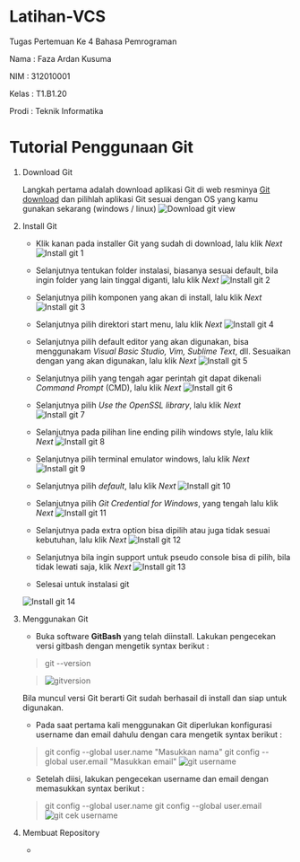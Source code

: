 # Latihan-VCS
Tugas Pertemuan Ke 4 Bahasa Pemrograman

Nama    : Faza Ardan Kusuma

NIM     : 312010001

Kelas   : T1.B1.20

Prodi   : Teknik Informatika

# Tutorial Penggunaan Git

1. Download Git
   
    Langkah pertama adalah download aplikasi Git di web resminya [Git download](https://git-scm.com/) dan pilihlah aplikasi Git sesuai dengan OS yang kamu gunakan sekarang (windows / linux)
    ![Download git view](Pic/gitdownload.png)

2. Install Git

    * Klik kanan pada installer Git yang sudah di download, lalu klik *Next*
    ![Install git 1](Pic/Installgit1.png)

    * Selanjutnya tentukan folder instalasi, biasanya sesuai default, bila ingin folder yang lain tinggal diganti, lalu klik *Next*
    ![Install git 2](Pic/Installgit2.png)

    * Selanjutnya pilih komponen yang akan di install, lalu klik *Next*
    ![Install git 3](Pic/Installgit3.png)

    * Selanjutnya pilih direktori start menu, lalu klik *Next*
    ![Install git 4](Pic/Installgit4.png)

    * Selanjutnya pilih default editor yang akan digunakan, bisa menggunakam *Visual Basic Studio, Vim, Sublime Text*, dll. Sesuaikan dengan yang akan digunakan, lalu klik *Next*
    ![Install git 5](Pic/Installgit5.png)

    * Selanjutnya pilih yang tengah agar perintah git dapat dikenali *Command Prompt* (CMD), lalu klik *Next*
    ![Install git 6](Pic/Installgit6.png)

    * Selanjutnya pilih *Use the OpenSSL library*, lalu klik *Next*
    ![Install git 7](Pic/Installgit7.png)

    * Selanjutnya pada pilihan line ending pilih windows style, lalu klik *Next*
    ![Install git 8](Pic/Installgit8.png)

    * Selanjutnya pilih terminal emulator windows, lalu klik *Next*
    ![Install git 9](Pic/Installgit9.png)


    * Selanjutnya pilih *default*, lalu klik *Next*
    ![Install git 10](Pic/Installgit10.png)

    * Selanjutnya pilih *Git Credential for Windows*, yang tengah lalu klik *Next*
    ![Install git 11](Pic/Installgit11.png)

    * Selanjutnya pada extra option bisa dipilih atau juga tidak sesuai kebutuhan, lalu klik *Next*
    ![Install git 12](Pic/Installgit12.png)

    * Selanjutnya bila ingin support untuk pseudo console bisa di pilih, bila tidak lewati saja, klik *Next*
    ![Install git 13](Pic/Installgit13.png)

    * Selesai untuk instalasi git
    
    ![Install git 14](Pic/Installgit14.png)

3. Menggunakan Git 

    * Buka software **GitBash** yang telah diinstall. Lakukan pengecekan versi gitbash dengan mengetik syntax berikut :
    > git --version

    > ![gitversion](Pic/gitversion.png)

    Bila muncul versi Git berarti Git sudah berhasail di install dan siap untuk digunakan.

    * Pada saat pertama kali menggunakan Git diperlukan konfigurasi username dan email dahulu dengan cara mengetik syntax berikut :
    > git config --global user.name "Masukkan nama"
    > git config --global user.email "Masukkan email"
    > ![git username](Pic/inputusername&email.png)

    * Setelah diisi, lakukan pengecekan username dan email dengan memasukkan syntax berikut :
    > git config --global user.name
    > git config --global user.email
    >![git cek username](Pic/cekusername.png)

4. Membuat Repository

    *
